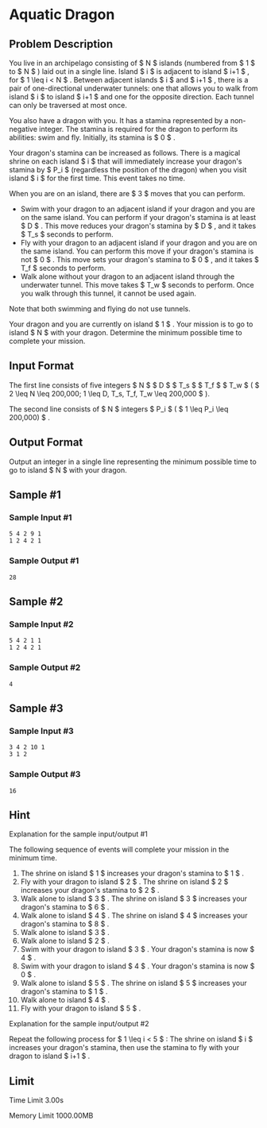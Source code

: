 # Aquatic Dragon

## Problem Description

You live in an archipelago consisting of $ N $ islands (numbered from $ 1 $ to $ N $ ) laid out in a single line. Island $ i $ is adjacent to island $ i+1 $ , for $ 1 \leq i < N $ . Between adjacent islands $ i $ and $ i+1 $ , there is a pair of one-directional underwater tunnels: one that allows you to walk from island $ i $ to island $ i+1 $ and one for the opposite direction. Each tunnel can only be traversed at most once.

You also have a dragon with you. It has a stamina represented by a non-negative integer. The stamina is required for the dragon to perform its abilities: swim and fly. Initially, its stamina is $ 0 $ .

Your dragon's stamina can be increased as follows. There is a magical shrine on each island $ i $ that will immediately increase your dragon's stamina by $ P_i $ (regardless the position of the dragon) when you visit island $ i $ for the first time. This event takes no time.

When you are on an island, there are $ 3 $ moves that you can perform.

- Swim with your dragon to an adjacent island if your dragon and you are on the same island. You can perform if your dragon's stamina is at least $ D $ . This move reduces your dragon's stamina by $ D $ , and it takes $ T_s $ seconds to perform.
- Fly with your dragon to an adjacent island if your dragon and you are on the same island. You can perform this move if your dragon's stamina is not $ 0 $ . This move sets your dragon's stamina to $ 0 $ , and it takes $ T_f $ seconds to perform.
- Walk alone without your dragon to an adjacent island through the underwater tunnel. This move takes $ T_w $ seconds to perform. Once you walk through this tunnel, it cannot be used again.

Note that both swimming and flying do not use tunnels.

Your dragon and you are currently on island $ 1 $ . Your mission is to go to island $ N $ with your dragon. Determine the minimum possible time to complete your mission.

## Input Format

The first line consists of five integers $ N $ $ D $ $ T_s $ $ T_f $ $ T_w $ ( $ 2 \leq N \leq 200\,000; 1 \leq D, T_s, T_f, T_w \leq 200\,000 $ ).

The second line consists of $ N $ integers $ P_i $ ( $ 1 \leq P_i \leq 200\,000) $ .

## Output Format

Output an integer in a single line representing the minimum possible time to go to island $ N $ with your dragon.

## Sample #1

### Sample Input #1

```
5 4 2 9 1
1 2 4 2 1
```

### Sample Output #1

```
28
```

## Sample #2

### Sample Input #2

```
5 4 2 1 1
1 2 4 2 1
```

### Sample Output #2

```
4
```

## Sample #3

### Sample Input #3

```
3 4 2 10 1
3 1 2
```

### Sample Output #3

```
16
```

## Hint

Explanation for the sample input/output #1

The following sequence of events will complete your mission in the minimum time.

1. The shrine on island $ 1 $ increases your dragon's stamina to $ 1 $ .
2. Fly with your dragon to island $ 2 $ . The shrine on island $ 2 $ increases your dragon's stamina to $ 2 $ .
3. Walk alone to island $ 3 $ . The shrine on island $ 3 $ increases your dragon's stamina to $ 6 $ .
4. Walk alone to island $ 4 $ . The shrine on island $ 4 $ increases your dragon's stamina to $ 8 $ .
5. Walk alone to island $ 3 $ .
6. Walk alone to island $ 2 $ .
7. Swim with your dragon to island $ 3 $ . Your dragon's stamina is now $ 4 $ .
8. Swim with your dragon to island $ 4 $ . Your dragon's stamina is now $ 0 $ .
9. Walk alone to island $ 5 $ . The shrine on island $ 5 $ increases your dragon's stamina to $ 1 $ .
10. Walk alone to island $ 4 $ .
11. Fly with your dragon to island $ 5 $ .

Explanation for the sample input/output #2

Repeat the following process for $ 1 \leq i < 5 $ : The shrine on island $ i $ increases your dragon's stamina, then use the stamina to fly with your dragon to island $ i+1 $ .

## Limit



Time Limit
3.00s

Memory Limit
1000.00MB